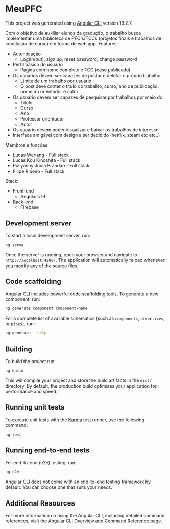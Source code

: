 # MeuPFC

This project was generated using [Angular CLI](https://github.com/angular/angular-cli) version 19.2.7.


Com o objetivo de auxiliar alunos da gradução, o trabalho busca implementar uma biblioteca de PFC's/TCCs (projetos finais e trabalhos de conclusão de curso) em forma de web app.
Features:
  - Autenticação
    - Log(in/out), sign up, reset password, change password
  - Perfil básico do usuário
    - Página com nome completo e TCC (caso publicado)
  - Os usuários devem ser capazes de postar e deletar o próprio trabalho
    - Limite de um trabalho por usuário
    - O post deve conter o título do trabalho, curso, ano de publicação, nome do orientador e autor
  - Os usuário devem ser capazes de pesquisar por trabalhos por meio do
      - Título
      - Curso
      - Ano
      - Professor orientador
      - Autor
  - Os usuário devem poder visualizar e baixar os trabalhos de interesse
  - Interface amigável com design a ser decidido (netflix, steam etc etc..)
   
Membros e funções: 
- Lucas Werlang - Full stack
- Lucas Kou Kinoshita - Full stack
- Pollyanny Junia Brandao - Full stack
- Filipe Ribeiro - Full stack

Stack:
- Front-end
  - Angular v19
- Back-end
  - Firebase 


## Development server

To start a local development server, run:

```bash
ng serve
```

Once the server is running, open your browser and navigate to `http://localhost:4200/`. The application will automatically reload whenever you modify any of the source files.

## Code scaffolding

Angular CLI includes powerful code scaffolding tools. To generate a new component, run:

```bash
ng generate component component-name
```

For a complete list of available schematics (such as `components`, `directives`, or `pipes`), run:

```bash
ng generate --help
```

## Building

To build the project run:

```bash
ng build
```

This will compile your project and store the build artifacts in the `dist/` directory. By default, the production build optimizes your application for performance and speed.

## Running unit tests

To execute unit tests with the [Karma](https://karma-runner.github.io) test runner, use the following command:

```bash
ng test
```

## Running end-to-end tests

For end-to-end (e2e) testing, run:

```bash
ng e2e
```

Angular CLI does not come with an end-to-end testing framework by default. You can choose one that suits your needs.

## Additional Resources

For more information on using the Angular CLI, including detailed command references, visit the [Angular CLI Overview and Command Reference](https://angular.dev/tools/cli) page.





